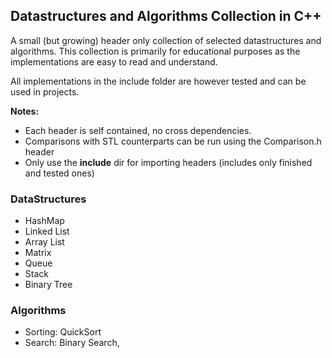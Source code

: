 ## Datastructures and Algorithms Collection in C++


A small (but growing) header only collection of selected datastructures and algorithms. 
This collection is primarily for educational purposes as the implementations are easy to read and understand.

All implementations in the include folder  are however tested and can be used in projects.

**Notes:**
- Each header is self contained, no cross dependencies.
- Comparisons with STL counterparts can be run using the Comparison.h header
- Only use the **include** dir for importing headers (includes only finished and tested ones)

### DataStructures

- HashMap
- Linked List
- Array List
- Matrix
- Queue
- Stack
- Binary Tree


### Algorithms

- Sorting: QuickSort
- Search: Binary Search, 